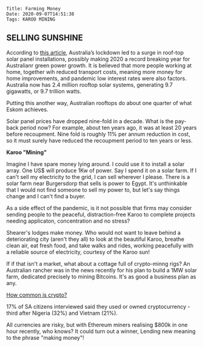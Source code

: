     Title: Farming Money
    Date: 2020-09-07T14:51:38
    Tags: KAROO MINING
    
## SELLING SUNSHINE

According to [this article](https://mail.google.com/mail/u/0/#inbox/FMfcgxwJXftRfJLWJGVdNLmwZlkNbcpq), Australia’s lockdown led to a surge in roof-top solar panel installations, possibly making 2020 a record breaking year for Australianr green power growth. It is believed that more people working at home, together wih reduced transport costs, meaning more money for home improvements, and pandemic low interest rates were also factors. Australia now has 2.4 million rooftop solar systems, generating 9.7 gigawatts, or 9.7 trillion watts. 

Putting this another way, Australian rooftops do about one quarter of what Eskom achieves.

Solar panel prices have dropped nine-fold in a decade. What is the pay-back period now? For example, about ten years ago, it was at least 20 years before recoupment. Nine fold is roughly 11% per annum reduction in cost, so it must surely have reduced the recoupment period to ten years or less.

**Karoo "Mining"**

<!-- more -->

Imagine I have spare money lying around. I could use it to install a solar array. One US$ will produce 1Kw of power. Say I spend it on a solar farm. If I can't sell my electricity to the grid, I can sell wherever I please. There is a solar farm near Burgersdorp that sells is power to Egypt. It's unthinkable that I would not find someone to sell my power to, but let's say things change and I can't find a buyer.

As a side effect of the pandemic, is it not possible that firms may consider sending people to the peaceful, distraction-free Karoo to complete projects needing applicaton, concentration and no stress?

Shearer's lodges make money. Who would not want to leave behind a deteriorating city (aren't they all) to look at the beautiful Karoo, breathe clean air, eat fresh food, and take walks and rides, working peacefully with a reliable source of electricity, courtesy of the Karoo sun! 

If if that isn't a market, what about a cottage full of crypto-minng rigs? An Australian rancher was in the news recently for his plan to build a 1MW solar farm, dedicated precisely to mining Bitcoins. It's as good a business plan as any. 

[How common is crypto?](https://www.statista.com/chart/18345/crypto-currency-adoption/)

17% of SA citizens interviewed said they used or owned cryptocurrency - third after Nigeria (32%) and Vietnam (21%).

All currencies are risky, but with Ethereum miners realising $800k in one hour recently, who knows? It could turn out a winner, Lending new meaning to the phrase "making money"!
